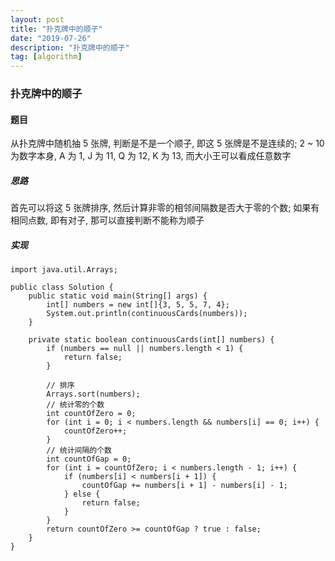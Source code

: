 ```yaml
---
layout: post
title: "扑克牌中的顺子"
date: "2019-07-26"
description: "扑克牌中的顺子"
tag: [algorithm]
---
```


### 扑克牌中的顺子

#### 题目
从扑克牌中随机抽 5 张牌, 判断是不是一个顺子, 即这 5 张牌是不是连续的; 2 ~ 10 为数字本身, A 为 1, J 为 11, Q 为 12, K 为 13, 而大小王可以看成任意数字

##### 思路
首先可以将这 5 张牌排序, 然后计算非零的相邻间隔数是否大于零的个数; 如果有相同点数, 即有对子, 那可以直接判断不能称为顺子

##### 实现
```
import java.util.Arrays;

public class Solution {
    public static void main(String[] args) {
        int[] numbers = new int[]{3, 5, 5, 7, 4};
        System.out.println(continuousCards(numbers));
    }

    private static boolean continuousCards(int[] numbers) {
        if (numbers == null || numbers.length < 1) {
            return false;
        }

        // 排序
        Arrays.sort(numbers);
        // 统计零的个数
        int countOfZero = 0;
        for (int i = 0; i < numbers.length && numbers[i] == 0; i++) {
            countOfZero++;
        }
        // 统计间隔的个数
        int countOfGap = 0;
        for (int i = countOfZero; i < numbers.length - 1; i++) {
            if (numbers[i] < numbers[i + 1]) {
                countOfGap += numbers[i + 1] - numbers[i] - 1;
            } else {
                return false;
            }
        }
        return countOfZero >= countOfGap ? true : false;
    }
}
```
